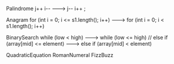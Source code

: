 Palindrome   j++  i--  --->  j--  i++ ;


Anagram       for (int i = 0; i <= s1.length(); i++)   ---> for (int i = 0; i < s1.length(); i++)


BinarySearch  while (low < high)  --->  while (low <= high) //  else if (array[mid] <= element) --->   else if (array[mid] < element)


QuadraticEquation
RomanNumeral
FizzBuzz
